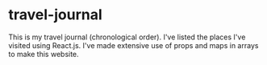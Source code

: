 # travel-journal
This is my travel journal (chronological order). I've listed the places I've visited using React.js. I've made extensive use of props and maps in arrays to make this website.
